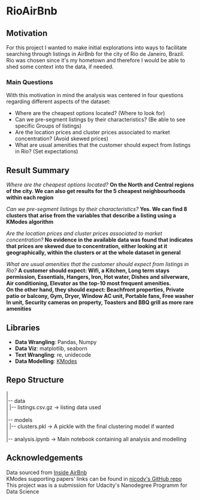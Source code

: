 # RioAirBnb

## Motivation

For this project I wanted to make initial explorations into ways to facilitate searching through listings in AirBnb for the city of Rio de Janeiro, Brazil.  
Rio was chosen since it's my hometown and therefore I would be able to shed some context into the data, if needed.

### Main Questions

With this motivation in mind the analysis was centered in four questions regarding different aspects of the dataset:

- Where are the cheapest options located? (Where to look for)
- Can we pre-segment listings by their characteristics? (Be able to see specific Groups of listings)
- Are the location prices and cluster prices associated to market concentration? (Avoid skewed prices)
- What are usual amenities that the customer should expect from listings in Rio? (Set expectations)

## Result Summary

*Where are the cheapest options located?* 
**On the North and Central regions of the city. We can also get results for the 5 cheapest neighbourhoods within each region**  

*Can we pre-segment listings by their characteristics?*
**Yes. We can find 8 clusters that arise from the variables that describe a listing using a KModes algorithm**

*Are the location prices and cluster prices associated to market concentration?*
**No evidence in the available data was found that indicates that prices are skewed due to concentration, either looking at it geographically, within the clusters or at the whole dataset in general**

*What are usual amenities that the customer should expect from listings in Rio?*
**A customer should expect: Wifi, a Kitchen, Long term stays permission, Essentials, Hangers, Iron, Hot water, Dishes and silverware, Air conditioning, Elevator as the top-10 most frequent amenities.**  
**On the other hand, they should expect: Beachfront properties, Private patio or balcony, Gym, Dryer, Window AC unit, Portable fans, Free washer In unit, Security cameras on property, Toasters and BBQ grill as more rare amenities**

## Libraries

- **Data Wrangling**: Pandas, Numpy
- **Data Viz**: matplotlib, seaborn
- **Text Wrangling**: re, unidecode
- **Data Modelling**: [KModes](https://pypi.org/project/kmodes/)

## Repo Structure

|  
|-- data  
|    |-- listings.csv.gz &rarr; listing data used  
|  
|-- models  
|    |-- clusters.pkl &rarr; A pickle with the final clustering model if wanted  
|  
|-- analysis.ipynb &rarr; Main notebook containing all analysis and modelling  

## Acknowledgements
Data sourced from [Inside AirBnb](http://insideairbnb.com/get-the-data/)  
KModes supporting papers' links can be found in [nicodv's GitHub repo](https://github.com/nicodv/kmodes)  
This project was is a submission for Udacity's Nanodegree Programm for Data Science  